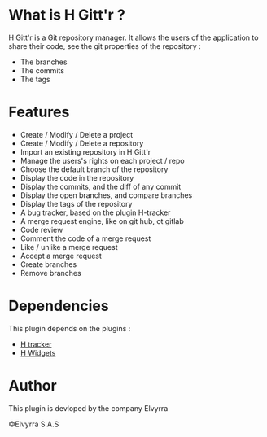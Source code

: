 # What is H Gitt'r ?

H Gitt'r is a Git repository manager. It allows the users of the application to share their code, see the git properties of the repository :

* The branches
* The commits
* The tags

# Features

* Create / Modify / Delete a project
* Create / Modify / Delete a repository
* Import an existing repository in H Gitt'r
* Manage the users's rights on each project / repo
* Choose the default branch of the repository
* Display the code in the repository
* Display the commits, and the diff of any commit
* Display the open branches, and compare branches
* Display the tags of the repository
* A bug tracker, based on the plugin H-tracker
* A merge request engine, like on git hub, ot gitlab
* Code review
* Comment the code of a merge request
* Like / unlike a merge request
* Accept a merge request
* Create branches
* Remove branches

# Dependencies
This plugin depends on the plugins :
* <a href="http://hawk-app.fr/#!/store/plugins/h-tracker" target="_blank">H tracker </a>
* <a href="http://hawk-app.fr/#!/store/plugins/h-widgets" target="_blank">H Widgets</a>

# Author
This plugin is devloped by the company Elvyrra

©Elvyrra S.A.S